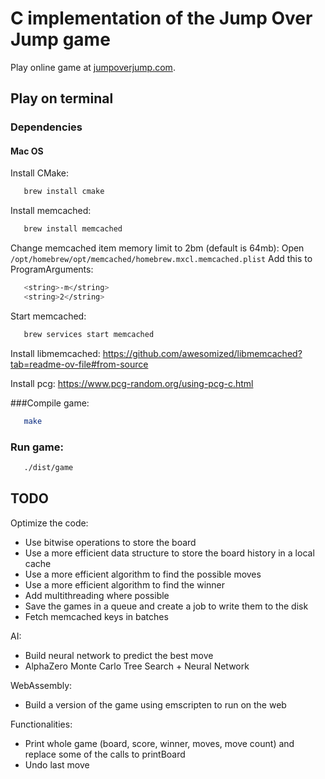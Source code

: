 # C implementation of the Jump Over Jump game
Play online game at [jumpoverjump.com](https://jumpoverjump.com/).

## Play on terminal

### Dependencies

#### Mac OS

Install CMake:
```bash
   brew install cmake
```

Install memcached:
```bash
   brew install memcached
```

Change memcached item memory limit to 2bm (default is 64mb):
Open `/opt/homebrew/opt/memcached/homebrew.mxcl.memcached.plist`
Add this to ProgramArguments:
```bash
   <string>-m</string>
   <string>2</string>
```

Start memcached:
```bash
   brew services start memcached
```

Install libmemcached:
https://github.com/awesomized/libmemcached?tab=readme-ov-file#from-source

Install pcg:
https://www.pcg-random.org/using-pcg-c.html

###Compile game:
```bash
   make
```

### Run game:
```bash
   ./dist/game
```

## TODO

Optimize the code:
- Use bitwise operations to store the board
- Use a more efficient data structure to store the board history in a local cache
- Use a more efficient algorithm to find the possible moves
- Use a more efficient algorithm to find the winner
- Add multithreading where possible
- Save the games in a queue and create a job to write them to the disk
- Fetch memcached keys in batches

AI:
- Build neural network to predict the best move
- AlphaZero Monte Carlo Tree Search + Neural Network

WebAssembly:
- Build a version of the game using emscripten to run on the web

Functionalities:
- Print whole game (board, score, winner, moves, move count) and replace some of the calls to printBoard
- Undo last move

